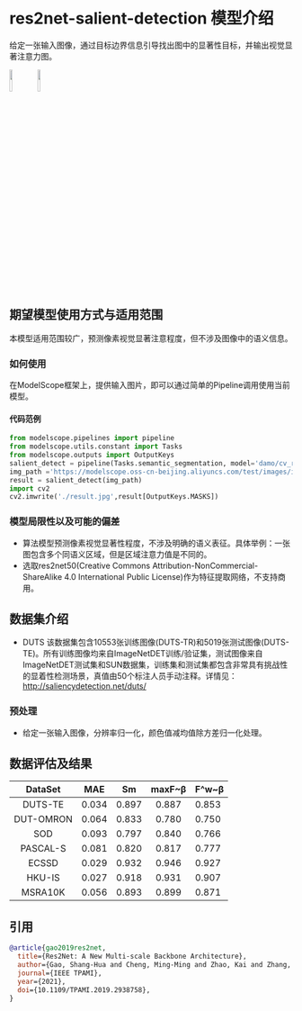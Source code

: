 
# res2net-salient-detection 模型介绍
给定一张输入图像，通过目标边界信息引导找出图中的显著性目标，并输出视觉显著注意力图。

<img src=resources/test_salient_2.jpg width=10% /><img src=resources/test_salient_2_rst.jpg width=10% />

## 期望模型使用方式与适用范围
本模型适用范围较广，预测像素视觉显著注意程度，但不涉及图像中的语义信息。

### 如何使用
在ModelScope框架上，提供输入图片，即可以通过简单的Pipeline调用使用当前模型。

#### 代码范例
```python
from modelscope.pipelines import pipeline
from modelscope.utils.constant import Tasks
from modelscope.outputs import OutputKeys
salient_detect = pipeline(Tasks.semantic_segmentation, model='damo/cv_res2net_salient-detection')
img_path ='https://modelscope.oss-cn-beijing.aliyuncs.com/test/images/image_salient_detection.jpg'
result = salient_detect(img_path)
import cv2
cv2.imwrite('./result.jpg',result[OutputKeys.MASKS])
```
### 模型局限性以及可能的偏差
- 算法模型预测像素视觉显著性程度，不涉及明确的语义表征。具体举例：一张图包含多个同语义区域，但是区域注意力值是不同的。
- 选取res2net50(Creative Commons Attribution-NonCommercial-ShareAlike 4.0 International Public License)作为特征提取网络，不支持商用。
## 数据集介绍
- DUTS
  该数据集包含10553张训练图像(DUTS-TR)和5019张测试图像(DUTS-TE)。所有训练图像均来自ImageNetDET训练/验证集，测试图像来自ImageNetDET测试集和SUN数据集，训练集和测试集都包含非常具有挑战性的显着性检测场景，真值由50个标注人员手动注释。详情见：http://saliencydetection.net/duts/

### 预处理
- 给定一张输入图像，分辨率归一化，颜色值减均值除方差归一化处理。
## 数据评估及结果
| DataSet  |     MAE     |    Sm   |  maxF~β  |   F^w~β    |
|:--------:|:-----------:|:-------:|:--------:| ---------- |
| DUTS-TE  |    0.034    |  0.897  |   0.887  |   0.853    |
| DUT-OMRON|    0.064    |  0.833  |   0.780  |   0.750    |
| SOD      |    0.093    |  0.797  |   0.840  |   0.766    |  
| PASCAL-S |    0.081    |  0.820  |   0.817  |   0.777    |
| ECSSD    |    0.029    |  0.932  |   0.946  |   0.927    |
| HKU-IS   |    0.027    |  0.918  |   0.931  |   0.907    |
| MSRA10K  |    0.056    |  0.893  |   0.899  |   0.871    |
## 引用
```BibTeX
@article{gao2019res2net,
  title={Res2Net: A New Multi-scale Backbone Architecture},
  author={Gao, Shang-Hua and Cheng, Ming-Ming and Zhao, Kai and Zhang, Xin-Yu and Yang, Ming-Hsuan and Torr, Philip},
  journal={IEEE TPAMI},
  year={2021},
  doi={10.1109/TPAMI.2019.2938758},
}
```
